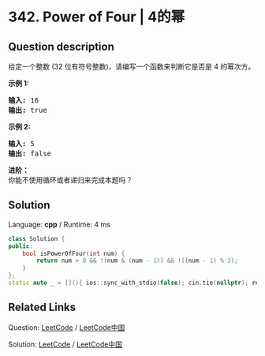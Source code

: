 # 342. Power of Four | 4的幂

## Question description

<!--If you want to use the English description, use <p>Given an integer (signed 32 bits), write a function to check whether it is a power of 4.</p>

<p><strong>Example 1:</strong></p>

<pre>
<strong>Input: </strong><span id="example-input-1-1">16</span>
<strong>Output: </strong><span id="example-output-1">true</span>
</pre>

<div>
<p><strong>Example 2:</strong></p>

<pre>
<strong>Input: </strong><span id="example-input-2-1">5</span>
<strong>Output: </strong><span id="example-output-2">false</span></pre>
</div>

<p><b>Follow up</b>: Could you solve it without loops/recursion?</p> instead-->
<p>给定一个整数 (32 位有符号整数)，请编写一个函数来判断它是否是 4&nbsp;的幂次方。</p>

<p><strong>示例 1:</strong></p>

<pre><strong>输入: </strong>16
<strong>输出: </strong>true
</pre>

<p><strong>示例 2:</strong></p>

<pre><strong>输入: </strong>5
<strong>输出: </strong>false</pre>

<p><strong>进阶：</strong><br>
你能不使用循环或者递归来完成本题吗？</p>




## Solution

Language: **cpp**  /  Runtime: 4 ms

```cpp
class Solution {
public:
    bool isPowerOfFour(int num) {
        return num > 0 && !(num & (num - 1)) && !((num - 1) % 3); 
    }
};
static auto _ = [](){ ios::sync_with_stdio(false); cin.tie(nullptr); return 0; }();
```



## Related Links

Question: [LeetCode](https://leetcode.com/problems/power-of-four/description/)  /  [LeetCode中国](https://leetcode-cn.com/problems/power-of-four/description/)

Solution: [LeetCode](https://leetcode.com/articles/power-of-four/)  /  [LeetCode中国](https://leetcode-cn.com/articles/power-of-four/)